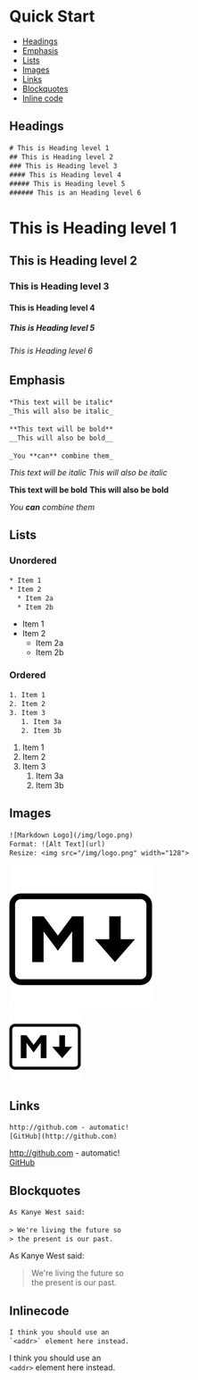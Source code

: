 # Quick Start
* [Headings](#headings)
* [Emphasis](#emphasis)
* [Lists](#lists)
* [Images](#images)
* [Links](#links)
* [Blockquotes](#blockquotes)
* [Inline code](#inlinecode)

## Headings
    # This is Heading level 1
    ## This is Heading level 2
    ### This is Heading level 3
    #### This is Heading level 4
    ##### This is Heading level 5
    ###### This is an Heading level 6

# This is Heading level 1
## This is Heading level 2
### This is Heading level 3
#### This is Heading level 4
##### This is Heading level 5
###### This is Heading level 6

## Emphasis
    *This text will be italic*
    _This will also be italic_

    **This text will be bold**
    __This will also be bold__

    _You **can** combine them_

*This text will be italic*
_This will also be italic_

**This text will be bold**
__This will also be bold__

_You **can** combine them_

## Lists
### Unordered
    * Item 1
    * Item 2
      * Item 2a
      * Item 2b

* Item 1
* Item 2
  * Item 2a
  * Item 2b
### Ordered
    1. Item 1
    2. Item 2
    3. Item 3
       1. Item 3a
       2. Item 3b

1. Item 1
2. Item 2
3. Item 3
   1. Item 3a
   2. Item 3b

## Images
    ![Markdown Logo](/img/logo.png)
    Format: ![Alt Text](url)
    Resize: <img src="/img/logo.png" width="128">

![Markdown Logo](/img/logo.png)  
<img src="/img/logo.png" width="128">

## Links
    http://github.com - automatic!
    [GitHub](http://github.com)

http://github.com - automatic!  
[GitHub](http://github.com)

## Blockquotes
    As Kanye West said:

    > We're living the future so
    > the present is our past.

As Kanye West said:

> We're living the future so  
> the present is our past.

## Inlinecode
    I think you should use an
    `<addr>` element here instead.

I think you should use an  
`<addr>` element here instead.
